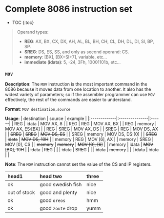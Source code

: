 # Complete 8086 instruction set
* TOC
{:toc}

> Operand types:
> - **REG**: AX, BX, CX, DX, AH, AL, BL, BH, CH, CL, DH, DL, DI, SI, BP, SP.
> - **SREG**: DS, ES, SS, and only as second operand: CS.
> - **memory**: [BX], [BX+SI+7], variable, etc...
> - **immediate (idata)**: 5, -24, 3Fh, 10001101b, etc...

### `MOV`
**Description**: The `MOV` instruction is the most important command in the 8086 because it moves data from one location to another. It also has the widest variety of parameters; so if the assembler programmer can use `MOV` effectively, the rest of the commands are easier to understand.

**Format**: `MOV destination,source`

**Usage**:
| destination  | source         | example |
|:-------------|:---------------|:------|
| REG          | idata          | MOV AX, 8  |
| REG          | REG            | MOV AX, BX  |
| REG          | memory         | MOV AX, ES:[BX]   |
| REG          | SREG           | MOV AX, DS   |
| SREG         | REG            | MOV DS, AX |
| ~~SREG~~         | ~~SREG~~           | ~~MOV DS, ES~~ |
| SREG         | memory         | MOV DS, DS:[0] |
| ~~SREG~~         | ~~idata~~          | ~~MOV DS, 10H~~ |
| memory       | REG            | MOV [6], AX |
| memory       | SREG           | MOV [0], CS |
| ~~memory~~       | ~~memory~~         | ~~MOV [0], [6]~~ |
| memory       | idata         | ~~MOV [BX], 10H~~ |
| ~~idata~~        | ~~REG~~            | |
| ~~idata~~        | ~~SREG~~           | |
| ~~idata~~        | ~~memory~~         | |
| ~~idata~~        | ~~idata~~          | |

**Note**: The `MOV` instruction cannot set the value of the CS and IP registers.

| head1        | head two          | three |
|:-------------|:------------------|:------|
| ok           | good swedish fish | nice  |
| out of stock | good and plenty   | nice  |
| ok           | good `oreos`      | hmm   |
| ok           | good `zoute` drop | yumm  |
